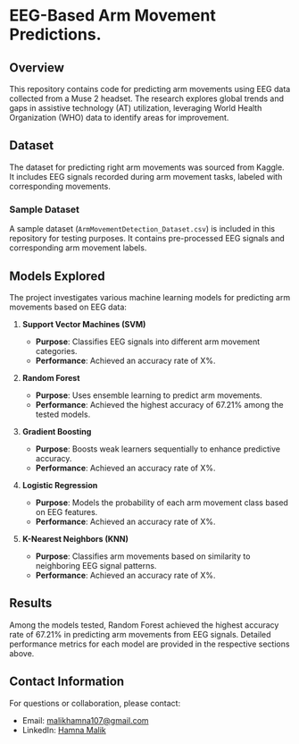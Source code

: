 # EEG-Based Arm Movement Predictions.

## Overview

This repository contains code for predicting arm movements using EEG data collected from a Muse 2 headset. The research explores global trends and gaps in assistive technology (AT) utilization, leveraging World Health Organization (WHO) data to identify areas for improvement.

## Dataset

The dataset for predicting right arm movements was sourced from Kaggle. It includes EEG signals recorded during arm movement tasks, labeled with corresponding movements.

### Sample Dataset

A sample dataset (`ArmMovementDetection_Dataset.csv`) is included in this repository for testing purposes. It contains pre-processed EEG signals and corresponding arm movement labels.

## Models Explored

The project investigates various machine learning models for predicting arm movements based on EEG data:

1. **Support Vector Machines (SVM)**
   - **Purpose**: Classifies EEG signals into different arm movement categories.
   - **Performance**: Achieved an accuracy rate of X%.

2. **Random Forest**
   - **Purpose**: Uses ensemble learning to predict arm movements.
   - **Performance**: Achieved the highest accuracy of 67.21% among the tested models.

3. **Gradient Boosting**
   - **Purpose**: Boosts weak learners sequentially to enhance predictive accuracy.
   - **Performance**: Achieved an accuracy rate of X%.

4. **Logistic Regression**
   - **Purpose**: Models the probability of each arm movement class based on EEG features.
   - **Performance**: Achieved an accuracy rate of X%.

5. **K-Nearest Neighbors (KNN)**
   - **Purpose**: Classifies arm movements based on similarity to neighboring EEG signal patterns.
   - **Performance**: Achieved an accuracy rate of X%.

## Results

Among the models tested, Random Forest achieved the highest accuracy rate of 67.21% in predicting arm movements from EEG signals. Detailed performance metrics for each model are provided in the respective sections above.

## Contact Information

For questions or collaboration, please contact:
- Email: [malikhamna107@gmail.com](mailto:malikhamna107@gmail.com)
- LinkedIn: [Hamna Malik](https://www.linkedin.com/in/hamnamalik107/)
